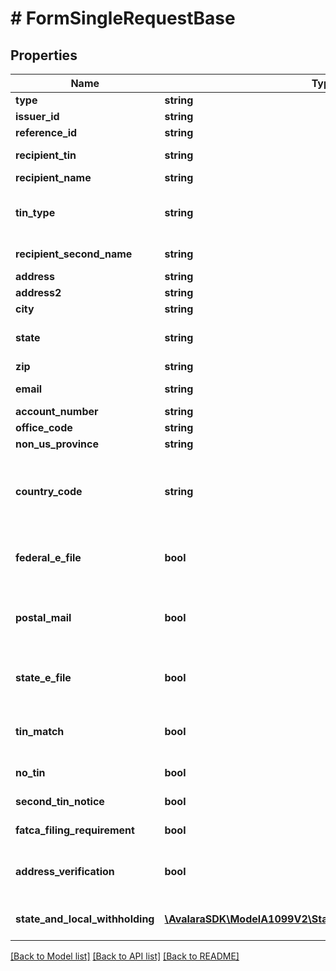 # # FormSingleRequestBase

## Properties

Name | Type | Description | Notes
------------ | ------------- | ------------- | -------------
**type** | **string** |  | [optional]
**issuer_id** | **string** | Issuer ID | [optional]
**reference_id** | **string** | Reference ID | [optional]
**recipient_tin** | **string** | Recipient Tax ID Number | [optional]
**recipient_name** | **string** | Recipient name | [optional]
**tin_type** | **string** | Type of TIN (Tax ID Number). Will be one of:  * SSN  * EIN  * ITIN  * ATIN | [optional]
**recipient_second_name** | **string** | Recipient second name | [optional]
**address** | **string** | Address | [optional]
**address2** | **string** | Address line 2 | [optional]
**city** | **string** | City | [optional]
**state** | **string** | US state. Required if CountryCode is \&quot;US\&quot;. | [optional]
**zip** | **string** | Zip/postal code | [optional]
**email** | **string** | Recipient email address | [optional]
**account_number** | **string** | Account number | [optional]
**office_code** | **string** | Office code | [optional]
**non_us_province** | **string** | Foreign province | [optional]
**country_code** | **string** | Country code, as defined at https://www.irs.gov/e-file-providers/country-codes | [optional]
**federal_e_file** | **bool** | Boolean indicating that federal e-filing should be scheduled for this form | [optional]
**postal_mail** | **bool** | Boolean indicating that postal mailing to the recipient should be scheduled for this form | [optional]
**state_e_file** | **bool** | Boolean indicating that state e-filing should be scheduled for this form | [optional]
**tin_match** | **bool** | Boolean indicating that TIN Matching should be scheduled for this form | [optional]
**no_tin** | **bool** | Indicates whether the recipient has no TIN | [optional]
**second_tin_notice** | **bool** | Second TIN notice in three years | [optional]
**fatca_filing_requirement** | **bool** | Fatca filing requirement | [optional]
**address_verification** | **bool** | Boolean indicating that address verification should be scheduled for this form | [optional]
**state_and_local_withholding** | [**\AvalaraSDK\ModelA1099V2\StateAndLocalWithholdingRequest**](StateAndLocalWithholdingRequest.md) | State and local withholding information | [optional]

[[Back to Model list]](../../../README.md#models) [[Back to API list]](../../../README.md#endpoints) [[Back to README]](../../../README.md)

